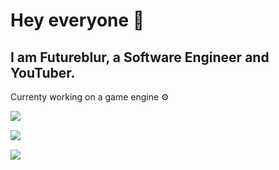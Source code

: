 # Hey everyone 👋
## I am Futureblur, a Software Engineer and YouTuber.

Currenty working on a game engine ⚙

<img align="left" src="https://komarev.com/ghpvc/?username=Futureblur&color=blue&style=flat-square">

<br/>

<img align="left" src="https://github-readme-stats.vercel.app/api/top-langs/?username=Futureblur&show_icons=true&hide_border=true&title_color=098ae9&bg_color=0d1117&text_color=ffc100&icon_color=098ae9&layout=compact"><br/>

<img align="left" src="https://github-readme-stats.vercel.app/api?username=Futureblur&show_icons=true&hide_border=true&title_color=098ae9&bg_color=0d1117&text_color=ffc100&icon_color=098ae9"><br/>
